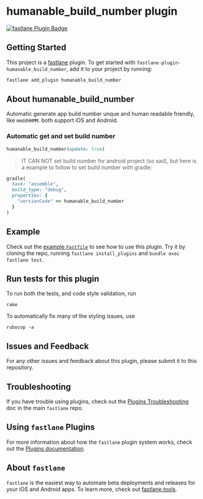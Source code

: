 # humanable_build_number plugin

[![fastlane Plugin Badge](https://rawcdn.githack.com/fastlane/fastlane/master/fastlane/assets/plugin-badge.svg)](https://rubygems.org/gems/fastlane-plugin-humanable_build_number)

## Getting Started

This project is a [fastlane](https://github.com/fastlane/fastlane) plugin. To get started with `fastlane-plugin-humanable_build_number`, add it to your project by running:

```bash
fastlane add_plugin humanable_build_number
```

## About humanable_build_number

Automatic generate app build number unque and human readable friendly, like `mmddHHMM`. both support iOS and Android.

### Automatic get and set build number

```ruby
humanable_build_number(update: true)
```

> IT CAN NOT set build number for android project (so sad), but here is a example to follow to set build number with gradle:

```ruby
gradle(
  task: "assemble",
  build_type: "debug",
  properties: {
    "versionCode" => humanable_build_number
  }
)
```

## Example

Check out the [example `Fastfile`](fastlane/Fastfile) to see how to use this plugin. Try it by cloning the repo, running `fastlane install_plugins` and `bundle exec fastlane test`.

## Run tests for this plugin

To run both the tests, and code style validation, run

```
rake
```

To automatically fix many of the styling issues, use
```
rubocop -a
```

## Issues and Feedback

For any other issues and feedback about this plugin, please submit it to this repository.

## Troubleshooting

If you have trouble using plugins, check out the [Plugins Troubleshooting](https://github.com/fastlane/fastlane/blob/master/fastlane/docs/PluginsTroubleshooting.md) doc in the main `fastlane` repo.

## Using `fastlane` Plugins

For more information about how the `fastlane` plugin system works, check out the [Plugins documentation](https://github.com/fastlane/fastlane/blob/master/fastlane/docs/Plugins.md).

## About `fastlane`

`fastlane` is the easiest way to automate beta deployments and releases for your iOS and Android apps. To learn more, check out [fastlane.tools](https://fastlane.tools).
